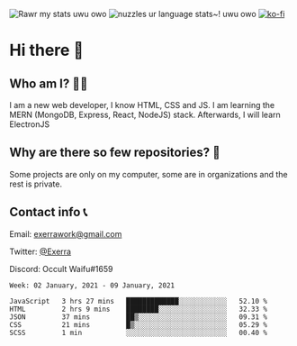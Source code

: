 ![Rawr my stats uwu owo](https://github-readme-stats.vercel.app/api?username=Exerra&show_icons=true&theme=buefy)
![nuzzles ur language stats~! uwu owo](https://github-readme-stats.vercel.app/api/top-langs/?username=Exerra&layout=compact)
[![ko-fi](https://www.ko-fi.com/img/githubbutton_sm.svg)](https://ko-fi.com/X8X130H96)
# Hi there 👋
## Who am I? 🙋‍♀️
I am a new web developer, I know HTML, CSS and JS. I am learning the MERN (MongoDB, Express, React, NodeJS) stack. Afterwards, I will learn ElectronJS
## Why are there so few repositories? 🤔
Some projects are only on my computer, some are in organizations and the rest is private.
## Contact info 📞
Email: [exerrawork@gmail.com](mailto:exerrawork@gmail.com)

Twitter: [@Exerra](https://twitter.com/exerra)

Discord: Occult Waifu#1659

<!--START_SECTION:waka-->
```text
Week: 02 January, 2021 - 09 January, 2021

JavaScript   3 hrs 27 mins   █████████████░░░░░░░░░░░░   52.10 % 
HTML         2 hrs 9 mins    ████████░░░░░░░░░░░░░░░░░   32.33 % 
JSON         37 mins         ██▒░░░░░░░░░░░░░░░░░░░░░░   09.31 % 
CSS          21 mins         █▒░░░░░░░░░░░░░░░░░░░░░░░   05.29 % 
SCSS         1 min           ░░░░░░░░░░░░░░░░░░░░░░░░░   00.40 % 
```
<!--END_SECTION:waka-->

